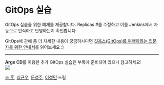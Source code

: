 # GitOps 실습 
GitOps 실습을 위한 예제를 제공합니다. 
Replicas #를 수정하고 이를 Jenkins에서 자동으로 인식하고 반영하는지 확인합니다. 

GitOps에 관해 좀 더 자세한 내용이 궁금하시다면 
[깃옵스(GitOps)를 여행하려는 입문자를 위한 안내서](https://yozm.wishket.com/magazine/detail/2010/)를 읽어보세요 :) 

---
**Argo CD**를 이용한 추가 GitOps 실습은 부록에 준비되어 있으니 참고하세요! </br>
<img src="https://argo-cd.readthedocs.io/en/stable/assets/argocd-ui.gif">

[조 훈](https://github.com/sysnet4admin), 
[심근우](https://github.com/gnu-gnu), 
[문성주](https://github.com/seongjumoon), 
[이성민](https://github.com/sungmincs) 
드림
